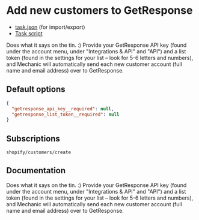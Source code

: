 # Add new customers to GetResponse

* [task.json](../../tasks/add-new-customers-to-getresponse.json) (for import/export)
* [Task script](./script.liquid)

Does what it says on the tin. :) Provide your GetResponse API key (found under the account menu, under "Integrations & API" and "API") and a list token (found in the settings for your list – look for 5-6 letters and numbers), and Mechanic will automatically send each new customer account (full name and email address) over to GetResponse.

## Default options

```json
{
  "getresponse_api_key__required": null,
  "getresponse_list_token__required": null
}
```

## Subscriptions

```liquid
shopify/customers/create
```

## Documentation

Does what it says on the tin. :) Provide your GetResponse API key (found under the account menu, under "Integrations & API" and "API") and a list token (found in the settings for your list – look for 5-6 letters and numbers), and Mechanic will automatically send each new customer account (full name and email address) over to GetResponse.
